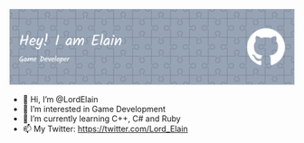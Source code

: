 ![This is an image](./github-header-image.png)
- 👋 Hi, I’m @LordElain
- 👀 I’m interested in Game Development
- 🌱 I’m currently learning C++, C# and Ruby
- 📫 My Twitter: https://twitter.com/Lord_Elain



<!---
LordElain/LordElain is a ✨ special ✨ repository because its `README.md` (this file) appears on your GitHub profile.
You can click the Preview link to take a look at your changes.
--->
